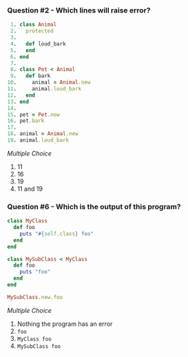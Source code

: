 ### Question #2 - Which lines will raise error?
``` ruby
 1. class Animal
 2.   protected
 3.   
 4.   def loud_bark
 5.   end
 6. end
 7. 
 8. class Pet < Animal
 9.   def bark
10.     animal = Animal.new
11.     animal.loud_bark
12.   end
13. end
14. 
15. pet = Pet.new
16. pet.bark
17. 
18. animal = Animal.new
19. animal.loud_bark 
```

*Multiple Choice*

1. 11
2. 16
3. 19
4. 11 and 19

### Question #6 - Which is the output of this program?
``` ruby
class MyClass
  def foo
    puts "#{self.class} foo"
  end  
end

class MySubClass < MyClass
  def foo
    puts "foo"
  end
end

MySubClass.new.foo
```

*Multiple Choice*

1. Nothing the program has an error
2. `foo`
3. `MyClass foo`
4. `MySubClass foo`
